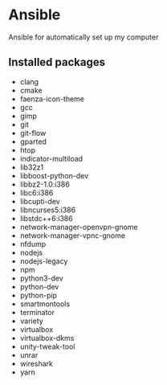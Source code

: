 # Ansible
Ansible for automatically set up my computer

## Installed packages
- clang
- cmake
- faenza-icon-theme
- gcc
- gimp
- git
- git-flow
- gparted
- htop
- indicator-multiload
- lib32z1
- libboost-python-dev
- libbz2-1.0:i386
- libc6:i386
- libcupti-dev
- libncurses5:i386
- libstdc++6:i386
- network-manager-openvpn-gnome
- network-manager-vpnc-gnome
- nfdump
- nodejs
- nodejs-legacy
- npm
- python3-dev
- python-dev
- python-pip
- smartmontools
- terminator
- variety
- virtualbox
- virtualbox-dkms
- unity-tweak-tool
- unrar
- wireshark
- yarn
